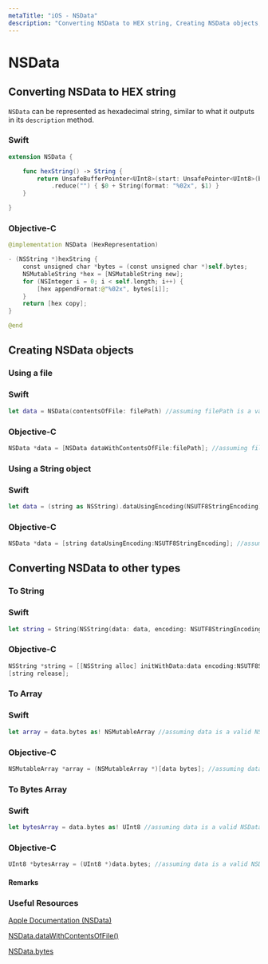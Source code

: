 ```yaml
---
metaTitle: "iOS - NSData"
description: "Converting NSData to HEX string, Creating NSData objects, Converting NSData to other types"
---
```


# NSData



## Converting NSData to HEX string


`NSData` can be represented as hexadecimal string, similar to what it outputs in its `description` method.

### Swift

```swift
extension NSData {

    func hexString() -> String {
        return UnsafeBufferPointer<UInt8>(start: UnsafePointer<UInt8>(bytes), count: length)
            .reduce("") { $0 + String(format: "%02x", $1) }
    }

}

```

### Objective-C

```swift
@implementation NSData (HexRepresentation)

- (NSString *)hexString {
    const unsigned char *bytes = (const unsigned char *)self.bytes;
    NSMutableString *hex = [NSMutableString new];
    for (NSInteger i = 0; i < self.length; i++) {
        [hex appendFormat:@"%02x", bytes[i]];
    }
    return [hex copy];
}

@end

```



## Creating NSData objects


### Using a file

### Swift

```swift
let data = NSData(contentsOfFile: filePath) //assuming filePath is a valid path

```

### Objective-C

```swift
NSData *data = [NSData dataWithContentsOfFile:filePath]; //assuming filePath is a valid path

```

### Using a String object

### Swift

```swift
let data = (string as NSString).dataUsingEncoding(NSUTF8StringEncoding) //assuming string is a String object

```

### Objective-C

```swift
NSData *data = [string dataUsingEncoding:NSUTF8StringEncoding]; //assuming string is a String object

```



## Converting NSData to other types


### To String

### Swift

```swift
let string = String(NSString(data: data, encoding: NSUTF8StringEncoding)) //assuming data is a valid NSData object

```

### Objective-C

```swift
NSString *string = [[NSString alloc] initWithData:data encoding:NSUTF8StringEncoding]; //assuming data is a valid NSData object
[string release];

```

### To Array

### Swift

```swift
let array = data.bytes as! NSMutableArray //assuming data is a valid NSData object

```

### Objective-C

```swift
NSMutableArray *array = (NSMutableArray *)[data bytes]; //assuming data is a valid NSData object

```

### To Bytes Array

### Swift

```swift
let bytesArray = data.bytes as! UInt8 //assuming data is a valid NSData object

```

### Objective-C

```swift
UInt8 *bytesArray = (UInt8 *)data.bytes; //assuming data is a valid NSData object

```



#### Remarks


### Useful Resources

[Apple Documentation (NSData)](https://developer.apple.com/library/mac/documentation/Cocoa/Reference/Foundation/Classes/NSData_Class/)

[NSData.dataWithContentsOfFile()](https://developer.apple.com/library/mac/documentation/Cocoa/Reference/Foundation/Classes/NSData_Class/#//apple_ref/occ/clm/NSData/dataWithContentsOfFile:)

[NSData.bytes](https://developer.apple.com/library/mac/documentation/Cocoa/Reference/Foundation/Classes/NSData_Class/#//apple_ref/occ/instp/NSData/bytes)

